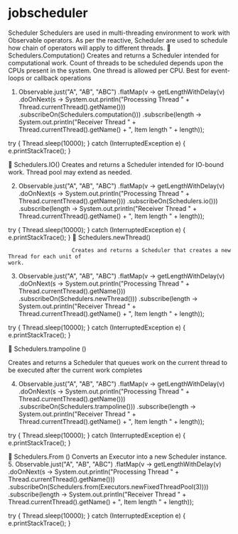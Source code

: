 # jobscheduler
Scheduler
Schedulers are used in multi-threading environment to work with Observable operators.
As per the reactive, Scheduler are used to schedule how chain of operators will apply to different threads.
	Schedulers.Computation()
            Creates and returns a Scheduler intended for computational work. Count of threads             to be scheduled depends upon the CPUs present in the system. One thread is allowed per CPU. Best for event-loops or callback operations

1.	Observable.just("A", "AB", "ABC")
        .flatMap(v -> getLengthWithDelay(v)
                .doOnNext(s -> System.out.println("Processing Thread "
                        + Thread.currentThread().getName()))
                .subscribeOn(Schedulers.computation()))
        .subscribe(length -> System.out.println("Receiver Thread "
                + Thread.currentThread().getName()
                + ", Item length " + length));

try {
    Thread.sleep(10000);
} catch (InterruptedException e) {
    e.printStackTrace();
}

	Schedulers.IO()
Creates and returns a Scheduler intended for IO-bound work. Thread pool may extend as needed.

2.	Observable.just("A", "AB", "ABC")
        .flatMap(v -> getLengthWithDelay(v)
                .doOnNext(s -> System.out.println("Processing Thread "
                        + Thread.currentThread().getName()))
                .subscribeOn(Schedulers.io()))
        .subscribe(length -> System.out.println("Receiver Thread "
                + Thread.currentThread().getName()
                + ", Item length " + length));

try {
    Thread.sleep(10000);
} catch (InterruptedException e) {
    e.printStackTrace();
}
	Schedulers.newThread()

                        Creates and returns a Scheduler that creates a new Thread for each unit of                                                       work.

3.	Observable.just("A", "AB", "ABC")
        .flatMap(v -> getLengthWithDelay(v)
                .doOnNext(s -> System.out.println("Processing Thread "
                        + Thread.currentThread().getName()))
                .subscribeOn(Schedulers.newThread()))
        .subscribe(length -> System.out.println("Receiver Thread "
                + Thread.currentThread().getName()
                + ", Item length " + length));

try {
    Thread.sleep(10000);
} catch (InterruptedException e) {
    e.printStackTrace();
}

	Schedulers.trampoline ()

Creates and returns a Scheduler that queues work on the current thread to be executed after the current work completes


4.	Observable.just("A", "AB", "ABC")
        .flatMap(v -> getLengthWithDelay(v)
                .doOnNext(s -> System.out.println("Processing Thread "
                        + Thread.currentThread().getName()))
                .subscribeOn(Schedulers.trampoline()))
        .subscribe(length -> System.out.println("Receiver Thread "
                + Thread.currentThread().getName()
                + ", Item length " + length));

try {
    Thread.sleep(10000);
} catch (InterruptedException e) {
    e.printStackTrace();
}







	Schedulers.From ()
                   Converts an Executor into a new Scheduler instance.
5.	Observable.just("A", "AB", "ABC")
        .flatMap(v -> getLengthWithDelay(v)
                .doOnNext(s -> System.out.println("Processing Thread "
                        + Thread.currentThread().getName()))
                .subscribeOn(Schedulers.from(Executors.newFixedThreadPool(3))))
        .subscribe(length -> System.out.println("Receiver Thread "
                + Thread.currentThread().getName()
                + ", Item length " + length));

try {
    Thread.sleep(10000);
} catch (InterruptedException e) {
    e.printStackTrace();
}
















